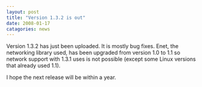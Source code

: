 ```yaml
---
layout: post
title: "Version 1.3.2 is out"
date: 2008-01-17
catagories: news
---
```

Version 1.3.2 has just been uploaded. It is mostly bug fixes. Enet, the networking library used, has been upgraded from version 1.0 to 1.1 so network support with 1.3.1 uses is not possible (except some Linux versions that already used 1.1). 

I hope the next release will be within a year.
